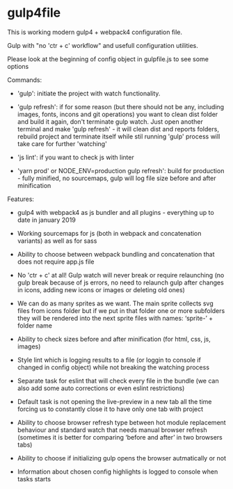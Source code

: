 # gulp4file

This is working modern gulp4 + webpack4 configuration file.


Gulp with "no 'ctr + c' workflow" and usefull configuration utilities.

Please look at the beginning of config object in gulpfile.js to see some options

Commands:

* 'gulp': initiate the project with watch functionality.

* 'gulp refresh': if for some reason (but there should not be any, including images, fonts, incons and git operations) you want to clean dist folder and build it again, don't terminate gulp watch. Just open another terminal and make 'gulp refresh' - it will clean dist and reports folders, rebuild project and terminate itself while stil running 'gulp' process will take care for further 'watching'

* 'js lint': if you want to check js with linter

* 'yarn prod' or NODE_ENV=production gulp refresh': build for production - fully minified, no sourcemaps, gulp will log file size before and after minification


Features:

* gulp4 with webpack4 as js bundler and all plugins - everything up to date in january 2019

* Working sourcemaps for js (both in webpack and concatenation variants) as well as for sass

* Ability to choose between webpack bundling and concatenation that does not require app.js file

* No 'ctr + c' at all! Gulp watch will never break or require relaunching (no gulp break because of js errors, no need to relaunch gulp after changes in icons, adding new icons or images or deleting old ones)

* We can do as many sprites as we want. The main sprite collects svg files from icons folder but if we put in that folder one or more subfolders they will be rendered into the next sprite files with names: ‘sprite-’ + folder name

* Ability to check sizes before and after minification (for html, css, js, images)

* Style lint which is logging results to a file (or loggin to console if changed in config object) while not breaking the watching process

* Separate task for eslint that will check every file in the bundle (we can also add some auto corrections or even eslint restrictions)

* Default task is not opening the live-preview in a new tab all the time forcing us to constantly close it to have only one tab with project

* Ability to choose browser refresh type between hot module replacement behaviour and standard watch that needs manual browser refresh (sometimes it is better for comparing ‘before and after’ in two browsers tabs)

* Ability to choose if initializing gulp opens the browser autmatically or not

* Information about chosen config highlights is logged to console when tasks starts 
